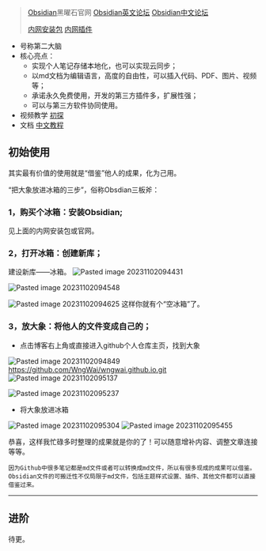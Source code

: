 >[Obsidian](https://obsidian.md/)黑曜石官网
>[Obsidian英文论坛](https://forum.obsidian.md/)
>[Obsidian中文论坛](https://forum-zh.obsidian.md/)
>
>[内网安装包](https://thoughts.teambition.com/share/62a131711a6baa00416a79d3#title=Obsidian_%E5%AE%89%E8%A3%85%E5%8C%85)
>[内网插件](https://ob.pory.app/)

- 号称第二大脑
- 核心亮点：
	- 实现个人笔记存储本地化，也可以实现云同步；
	- 以md文档为编辑语言，高度的自由性，可以插入代码、PDF、图片、视频等；
	- 承诺永久免费使用，开发的第三方插件多，扩展性强；
	- 可以与第三方软件协同使用。
- 视频教学
	[初探](https://www.bilibili.com/video/BV1kP411k7Bq/)
- 文档
	[中文教程](https://publish.obsidian.md/help-zh/%E7%94%B1%E6%AD%A4%E5%BC%80%E5%A7%8B)

## 初始使用
其实最有价值的使用就是“借鉴”他人的成果，化为己用。

“把大象放进冰箱的三步”，俗称Obsdian三板斧：
### 1，购买个冰箱：安装Obsidian;
见上面的内网安装包或官网。
### 2，打开冰箱：创建新库；
建设新库——冰箱。
![Pasted image 20231102094431](attachments/Pasted%20image%2020231102094431.png)

![Pasted image 20231102094548](attachments/Pasted%20image%2020231102094548.png)

![Pasted image 20231102094625](attachments/Pasted%20image%2020231102094625.png)
这样你就有个“空冰箱”了。
### 3，放大象：将他人的文件变成自己的；
- 点击博客右上角或直接进入github个人仓库主页，找到大象

![Pasted image 20231102094849](attachments/Pasted%20image%2020231102094849.png)
https://github.com/WngWai/wngwai.github.io.git
![Pasted image 20231102095137](attachments/Pasted%20image%2020231102095137.png)

![Pasted image 20231102095237](attachments/Pasted%20image%2020231102095237.png)

- 将大象放进冰箱

![Pasted image 20231102095304](attachments/Pasted%20image%2020231102095304.png)
![Pasted image 20231102095455](attachments/Pasted%20image%2020231102095455.png)

恭喜，这样我忙碌多时整理的成果就是你的了！可以随意增补内容、调整文章连接等等。

`因为Github中很多笔记都是md文件或者可以转换成md文件，所以有很多现成的成果可以借鉴。Obsidian文件的可搬迁性不仅局限于md文件，包括主题样式设置、插件、其他文件都可以直接借鉴过来。`

---
## 进阶
待更。